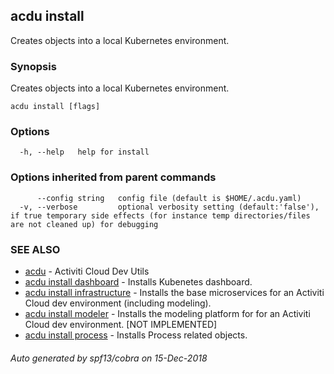 ## acdu install

Creates objects into a local Kubernetes environment.

### Synopsis

Creates objects into a local Kubernetes environment.

```
acdu install [flags]
```

### Options

```
  -h, --help   help for install
```

### Options inherited from parent commands

```
      --config string   config file (default is $HOME/.acdu.yaml)
  -v, --verbose         optional verbosity setting (default:'false'), if true temporary side effects (for instance temp directories/files are not cleaned up) for debugging
```

### SEE ALSO

* [acdu](acdu.md)	 - Activiti Cloud Dev Utils
* [acdu install dashboard](acdu_install_dashboard.md)	 - Installs Kubenetes dashboard.
* [acdu install infrastructure](acdu_install_infrastructure.md)	 - Installs the base microservices for an Activiti Cloud dev environment (including modeling).
* [acdu install modeler](acdu_install_modeler.md)	 - Installs the modeling platform for for an Activiti Cloud dev environment. [NOT IMPLEMENTED]
* [acdu install process](acdu_install_process.md)	 - Installs Process related objects.

###### Auto generated by spf13/cobra on 15-Dec-2018

